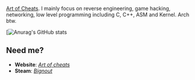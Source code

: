 [Art of Cheats](https://artofcheats.com). I mainly focus on reverse engineering, game hacking, networking, low level programming including C, C++, ASM and Kernel. Arch btw.

[![Anurag's GitHub stats](https://github-readme-stats.vercel.app/api?username=jackbail4&show_icons=true&theme=github_dark)

## Need me?

- **Website**: *[Art of cheats](https://artofcheats.com)*
- **Steam**: *[Bignout](https://steamcommunity.com/id/Bignout)*
